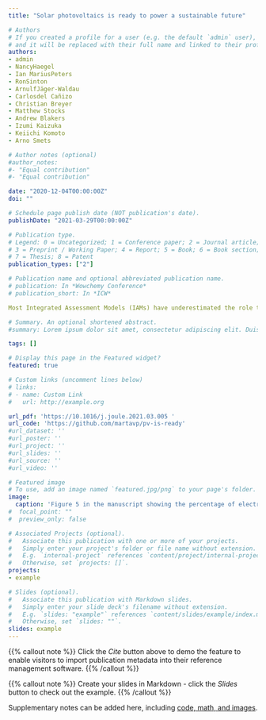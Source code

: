 ```yaml
---
title: "Solar photovoltaics is ready to power a sustainable future"

# Authors
# If you created a profile for a user (e.g. the default `admin` user), write the username (folder name) here 
# and it will be replaced with their full name and linked to their profile.
authors:
- admin
- NancyHaegel
- Ian MariusPeters
- RonSinton
- ArnulfJäger-Waldau
- Carlosdel Cañizo
- Christian Breyer
- Matthew Stocks
- Andrew Blakers
- Izumi Kaizuka
- Keiichi Komoto
- Arno Smets

# Author notes (optional)
#author_notes:
#- "Equal contribution"
#- "Equal contribution"

date: "2020-12-04T00:00:00Z"
doi: ""

# Schedule page publish date (NOT publication's date).
publishDate: "2021-03-29T00:00:00Z"

# Publication type.
# Legend: 0 = Uncategorized; 1 = Conference paper; 2 = Journal article;
# 3 = Preprint / Working Paper; 4 = Report; 5 = Book; 6 = Book section;
# 7 = Thesis; 8 = Patent
publication_types: ["2"]

# Publication name and optional abbreviated publication name.
# publication: In *Wowchemy Conference*
# publication_short: In *ICW*

Most Integrated Assessment Models (IAMs) have underestimated the role that solar PV can play in future low-carbon energy systems. This is critical as IAMs results constitute the main scenarios included in the Assessment Reports of the Intergovernmental Panel on Climate Change (IPCC). In this review, we discuss the main reasons behind the underestimation of solar PV and compare IAMs results with those provided by energy models using high spatial and temporal resolution. We include a call for action for improving IAMs and changing the paradigm regarding the role that solar PV can play to mitigate climate change. We also identify the challenges for a sustained scaling up of solar PV in the next decade and provide recommendations. 

# Summary. An optional shortened abstract.
#summary: Lorem ipsum dolor sit amet, consectetur adipiscing elit. Duis posuere tellus ac convallis placerat. Proin tincidunt magna sed ex sollicitudin condimentum.

tags: []

# Display this page in the Featured widget?
featured: true

# Custom links (uncomment lines below)
# links:
# - name: Custom Link
#   url: http://example.org

url_pdf: 'https://10.1016/j.joule.2021.03.005 '
url_code: 'https://github.com/martavp/pv-is-ready'
#url_dataset: ''
#url_poster: ''
#url_project: ''
#url_slides: ''
#url_source: ''
#url_video: ''

# Featured image
# To use, add an image named `featured.jpg/png` to your page's folder. 
image:
  caption: 'Figure 5 in the manuscript showing the percentage of electricity demand covered by solar PV in different markets worldwide'
#  focal_point: ""
#  preview_only: false

# Associated Projects (optional).
#   Associate this publication with one or more of your projects.
#   Simply enter your project's folder or file name without extension.
#   E.g. `internal-project` references `content/project/internal-project/index.md`.
#   Otherwise, set `projects: []`.
projects:
- example

# Slides (optional).
#   Associate this publication with Markdown slides.
#   Simply enter your slide deck's filename without extension.
#   E.g. `slides: "example"` references `content/slides/example/index.md`.
#   Otherwise, set `slides: ""`.
slides: example
---
```


{{% callout note %}}
Click the *Cite* button above to demo the feature to enable visitors to import publication metadata into their reference management software.
{{% /callout %}}

{{% callout note %}}
Create your slides in Markdown - click the *Slides* button to check out the example.
{{% /callout %}}

Supplementary notes can be added here, including [code, math, and images](https://wowchemy.com/docs/writing-markdown-latex/).
